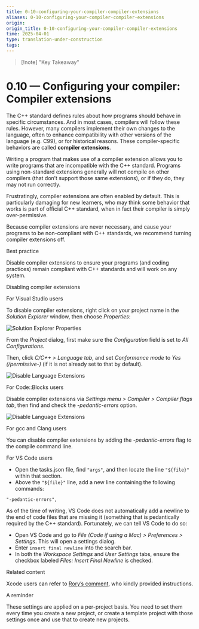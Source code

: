 ```yaml
---
title: 0-10-configuring-your-compiler-compiler-extensions
aliases: 0-10-configuring-your-compiler-compiler-extensions
origin: 
origin_title: 0-10-configuring-your-compiler-compiler-extensions
time: 2025-04-01 
type: translation-under-construction
tags:
---
```


> [!note] "Key Takeaway"

# 0.10 — Configuring your compiler: Compiler extensions

The C++ standard defines rules about how programs should behave in specific circumstances. And in most cases, compilers will follow these rules. However, many compilers implement their own changes to the language, often to enhance compatibility with other versions of the language (e.g. C99), or for historical reasons. These compiler-specific behaviors are called **compiler extensions**.

Writing a program that makes use of a compiler extension allows you to write programs that are incompatible with the C++ standard. Programs using non-standard extensions generally will not compile on other compilers (that don’t support those same extensions), or if they do, they may not run correctly.

Frustratingly, compiler extensions are often enabled by default. This is particularly damaging for new learners, who may think some behavior that works is part of official C++ standard, when in fact their compiler is simply over-permissive.

Because compiler extensions are never necessary, and cause your programs to be non-compliant with C++ standards, we recommend turning compiler extensions off.

Best practice

Disable compiler extensions to ensure your programs (and coding practices) remain compliant with C++ standards and will work on any system.

Disabling compiler extensions

For Visual Studio users

To disable compiler extensions, right click on your project name in the *Solution Explorer* window, then choose *Properties*:

![Solution Explorer Properties](https://www.learncpp.com/images/CppTutorial/Chapter0/VS-SolutionExplorerProperties-min.png)

From the *Project* dialog, first make sure the *Configuration* field is set to *All Configurations*.

Then, click *C/C++ > Language tab*, and set *Conformance mode* to *Yes (/permissive-)* (if it is not already set to that by default).

![Disable Language Extensions](https://www.learncpp.com/images/CppTutorial/Chapter0/VS-DisableExtensions-min.png)

For Code::Blocks users

Disable compiler extensions via *Settings menu > Compiler > Compiler flags tab*, then find and check the *-pedantic-errors* option.

![Disable Language Extensions](https://www.learncpp.com/images/CppTutorial/Chapter0/CB-Pedantic-min.png)

For gcc and Clang users

You can disable compiler extensions by adding the *-pedantic-errors* flag to the compile command line.

For VS Code users

- Open the tasks.json file, find `"args"`, and then locate the line `"${file}"` within that section.
- Above the `"${file}"` line, add a new line containing the following commands:

`"-pedantic-errors",`

As of the time of writing, VS Code does not automatically add a newline to the end of code files that are missing it (something that is pedantically required by the C++ standard). Fortunately, we can tell VS Code to do so:

- Open VS Code and go to *File (Code if using a Mac) > Preferences > Settings*. This will open a settings dialog.
- Enter `insert final newline` into the search bar.
- In both the *Workspace Settings* and *User Settings* tabs, ensure the checkbox labeled *Files: Insert Final Newline* is checked.

Related content

Xcode users can refer to [Rory’s comment](https://www.learncpp.com/cpp-tutorial/configuring-your-compiler-compiler-extensions/comment-page-1/#comment-446983), who kindly provided instructions.

A reminder

These settings are applied on a per-project basis. You need to set them every time you create a new project, or create a template project with those settings once and use that to create new projects.
